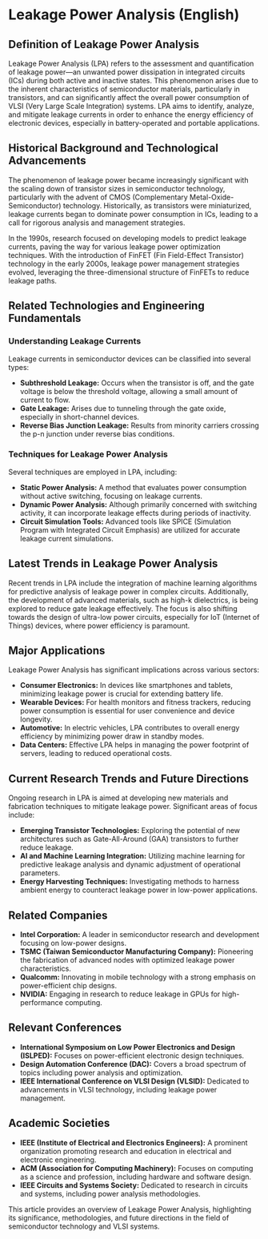 # Leakage Power Analysis (English)

## Definition of Leakage Power Analysis

Leakage Power Analysis (LPA) refers to the assessment and quantification of leakage power—an unwanted power dissipation in integrated circuits (ICs) during both active and inactive states. This phenomenon arises due to the inherent characteristics of semiconductor materials, particularly in transistors, and can significantly affect the overall power consumption of VLSI (Very Large Scale Integration) systems. LPA aims to identify, analyze, and mitigate leakage currents in order to enhance the energy efficiency of electronic devices, especially in battery-operated and portable applications.

## Historical Background and Technological Advancements

The phenomenon of leakage power became increasingly significant with the scaling down of transistor sizes in semiconductor technology, particularly with the advent of CMOS (Complementary Metal-Oxide-Semiconductor) technology. Historically, as transistors were miniaturized, leakage currents began to dominate power consumption in ICs, leading to a call for rigorous analysis and management strategies.

In the 1990s, research focused on developing models to predict leakage currents, paving the way for various leakage power optimization techniques. With the introduction of FinFET (Fin Field-Effect Transistor) technology in the early 2000s, leakage power management strategies evolved, leveraging the three-dimensional structure of FinFETs to reduce leakage paths.

## Related Technologies and Engineering Fundamentals

### Understanding Leakage Currents

Leakage currents in semiconductor devices can be classified into several types:

- **Subthreshold Leakage:** Occurs when the transistor is off, and the gate voltage is below the threshold voltage, allowing a small amount of current to flow.
- **Gate Leakage:** Arises due to tunneling through the gate oxide, especially in short-channel devices.
- **Reverse Bias Junction Leakage:** Results from minority carriers crossing the p-n junction under reverse bias conditions.

### Techniques for Leakage Power Analysis

Several techniques are employed in LPA, including:

- **Static Power Analysis:** A method that evaluates power consumption without active switching, focusing on leakage currents.
- **Dynamic Power Analysis:** Although primarily concerned with switching activity, it can incorporate leakage effects during periods of inactivity.
- **Circuit Simulation Tools:** Advanced tools like SPICE (Simulation Program with Integrated Circuit Emphasis) are utilized for accurate leakage current simulations.

## Latest Trends in Leakage Power Analysis

Recent trends in LPA include the integration of machine learning algorithms for predictive analysis of leakage power in complex circuits. Additionally, the development of advanced materials, such as high-k dielectrics, is being explored to reduce gate leakage effectively. The focus is also shifting towards the design of ultra-low power circuits, especially for IoT (Internet of Things) devices, where power efficiency is paramount.

## Major Applications

Leakage Power Analysis has significant implications across various sectors:

- **Consumer Electronics:** In devices like smartphones and tablets, minimizing leakage power is crucial for extending battery life.
- **Wearable Devices:** For health monitors and fitness trackers, reducing power consumption is essential for user convenience and device longevity.
- **Automotive:** In electric vehicles, LPA contributes to overall energy efficiency by minimizing power draw in standby modes.
- **Data Centers:** Effective LPA helps in managing the power footprint of servers, leading to reduced operational costs.

## Current Research Trends and Future Directions

Ongoing research in LPA is aimed at developing new materials and fabrication techniques to mitigate leakage power. Significant areas of focus include:

- **Emerging Transistor Technologies:** Exploring the potential of new architectures such as Gate-All-Around (GAA) transistors to further reduce leakage.
- **AI and Machine Learning Integration:** Utilizing machine learning for predictive leakage analysis and dynamic adjustment of operational parameters.
- **Energy Harvesting Techniques:** Investigating methods to harness ambient energy to counteract leakage power in low-power applications.

## Related Companies

- **Intel Corporation:** A leader in semiconductor research and development focusing on low-power designs.
- **TSMC (Taiwan Semiconductor Manufacturing Company):** Pioneering the fabrication of advanced nodes with optimized leakage power characteristics.
- **Qualcomm:** Innovating in mobile technology with a strong emphasis on power-efficient chip designs.
- **NVIDIA:** Engaging in research to reduce leakage in GPUs for high-performance computing.

## Relevant Conferences

- **International Symposium on Low Power Electronics and Design (ISLPED):** Focuses on power-efficient electronic design techniques.
- **Design Automation Conference (DAC):** Covers a broad spectrum of topics including power analysis and optimization.
- **IEEE International Conference on VLSI Design (VLSID):** Dedicated to advancements in VLSI technology, including leakage power management.

## Academic Societies

- **IEEE (Institute of Electrical and Electronics Engineers):** A prominent organization promoting research and education in electrical and electronic engineering.
- **ACM (Association for Computing Machinery):** Focuses on computing as a science and profession, including hardware and software design.
- **IEEE Circuits and Systems Society:** Dedicated to research in circuits and systems, including power analysis methodologies.

This article provides an overview of Leakage Power Analysis, highlighting its significance, methodologies, and future directions in the field of semiconductor technology and VLSI systems.